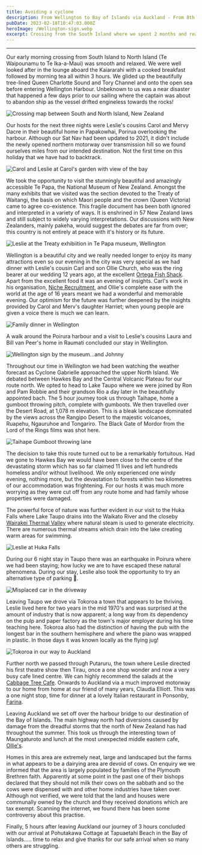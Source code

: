 ```yaml
---
title: Avoiding a cyclone
description: From Wellington to Bay of Islands via Auckland - From 8th February to 18th February 2023
pubDate: 2023-02-18T10:47:03.000Z
heroImage: /Wellington-sign.webp
excerpt: Crossing from the South Island where we spent 2 months and ready to start our stay in the North Island. We had the best weather in the south island while the north island was struggling with rain, storms and dramatic floodings.
---
```


***

Our early morning crossing from South Island to North Island (Te Waipounamu to Te Ika-a-Maui) was smooth and relaxed. We were well looked after in the lounge aboard the Kaiararahi with a cooked breakfast followed by morning tea all within 3 hours. We glided up the beautifully tree-lined Queen Charlotte Sound and Tory Channel and onto the open sea before entering Wellington Harbour. Unbeknown to us was a near disaster that happened a few days prior to our sailing where the captain was about to abandon ship as the vessel drifted engineless towards the rocks!

![Crossing map between South and North Island, New Zealand](/map-museum.webp "Crossing map between South and North Island, New Zealand")

Our hosts for the next three nights were Leslie's cousins Carol and Mervy Dacre in their beautiful home in Papakowhai, Porirua overlooking the harbour. Although our Sat Nav had been updated to 2021, it didn't include the newly opened northern motorway over transmission hill so we found ourselves miles from our intended destination. Not the first time on this holiday that we have had to backtrack.

![Carol and Leslie at Carol's garden with view of the bay](/dacre-home.webp "Carol and Leslie at Carol's garden with view of the bay")

We took the opportunity to visit the stunningly beautiful and amazingly accessible Te Papa, the National Museum of New Zealand. Amongst the many exhibits that we visited was the section devoted to the Treaty of Waitangi, the basis on which Maori people and the crown (Queen Victoria) came to agree co-existence. This fragile document has been both ignored and interpreted in a variety of ways. It is enshrined in 57 New Zealand laws and still subject to widely varying interpretations. Our discussions with New Zealanders, mainly pakeha, would suggest the debates are far from over; this country is not entirely at peace with it's history or its future.

![Leslie at the Treaty exhibiition in Te Papa museum, Wellington](/treaty-exhibition.webp "Leslie at the Treaty exhibiition in Te Papa museum, Wellington")

Wellington is a beautiful city and we really needed longer to enjoy its many attractions even so our evening in the city was very special as we had dinner with Leslie's cousin Carl and son Ollie Church, who was the ring bearer at our wedding 12 years ago, at the excellent [Ortega Fish Shack](http://www.ortega.co.nz/). Apart from the excellent food it was an evening of insights. Carl's work in his organisation, [Niche Recruitment](https://nicherecruitment.co.nz/), and Ollie's complete ease with the world at the age of 16 years meant we had a wonderful and memorable evening. Our optimism for the future was further deepened by the insights provided by Carol and Merv's daughter Harriet; when young people are given a voice there is much we can learn.

![Family dinner in Wellington](/family-dinner.webp "Family dinner in Wellington")

A walk around the Poirura harbour and a visit to Leslie's cousins Laura and Bill van Peer's home in Raumati concluded our stay in Wellington.

![Wellington sign by the museum...and Johnny](/wellington-harbour.webp "Wellington sign by the museum...and Johnny")

Throughout our time in Wellington we had been watching the weather forecast as Cyclone Gabrielle approached the upper North Island. We debated between Hawkes Bay and the Central Volcanic Plateau for our route north. We opted to head to Lake Taupo where we were joined by Ron and Pam Robbie and their grandson Rio a day later in the beautifully appointed bach. The 5 hour journey took us through Taihape, home a gumboot throwing pitch, complete with gumboots. We then travelled over the Desert Road, at 1,078 m elevation. This is a bleak landscape dominated by the views across the Rangipo Desert to the majestic volcanoes, Ruapehu, Ngauruhoe and Tongariro. The Black Gate of Mordor from the Lord of the Rings films was shot here.

![Taihape Gumboot throwing lane](/gumboot-game.webp "Taihape Gumboot throwing lane")

The decision to take this route turned out to be a remarkably fortuitous. Had we gone to Hawkes Bay we would have been close to the centre of the devastating storm which has so far claimed 11 lives and left hundreds homeless and/or without livelihood. We only experienced one windy evening, nothing more, but the devastation to forests within two kilometres of our accommodation was frightening. For our hosts it was much more worrying as they were cut off from any route home and had family whose properties were damaged.

The powerful force of nature was further evident in our visit to the Huka Falls where Lake Taupo drains into the Waikato River and the closeby [Wairakei Thermal Valley](https://www.wairakeitouristpark.co.nz/attractions/wairakei-natural-thermal-valley/) where natural steam is used to generate electricity. There are numerous thermal streams which drain into the lake creating warm areas for swimming.

![Leslie at Huka Falls](/huka-falls.webp "Leslie at Huka Falls")

During our 6 night stay in Taupo there was an earthquake in Poirura where we had been staying; how lucky we are to have escaped these natural phenomena. During our stay, Leslie also took the opportunity to try an alternative type of parking 🤣.

![Misplaced car in the driveway](/misplaced.webp "Misplaced car in the driveway")

Leaving Taupo we drove via Tokoroa a town that appears to be thriving. Leslie lived here for two years in the mid 1970's and was surprised at the amount of industry that is now apparent; a long way from its dependency on the pulp and paper factory as the town's major employer during his time teaching here. Tokoroa also had the distinction of having the pub with the longest bar in the southern hemisphere and where the piano was wrapped in plastic. In those days it was known locally as the flying jug!

![Tokoroa in our way to Auckland](/tokoroa.webp "Tokoroa in our way to Auckland")

Further north we passed through Putaruru, the town where Leslie directed his first theatre show then Tirau, once a one shop wonder and now a very busy cafe lined centre. We can highly recommend the salads at the [Cabbage Tree Cafe](https://www.facebook.com/Ctcafe.co.nz/?paipv=0&eav=AfYcEMUqt-m6iOZX8bsWihxu0JmvfEZONUOks5Zdj6BRu0N2M-ZBRg1HBQxFG4nvd1Y&_rdr). Onwards to Auckland via a much improved motorway to our home from home at our friend of many years, Claudia Elliott. This was a one night stop, time for dinner at a lovely Italian restaurant in Ponsonby, [Farina](https://www.farina.co.nz/).

Leaving Auckland we set off over the harbour bridge to our destination of the Bay of Islands. The main highway north had diversions caused by damage from the dreadful storms that the north of New Zealand has had throughout the summer. This took us through the interesting town of Maungaturoto and lunch at the most unexpected middle eastern cafe, [Ollie's](https://www.ollies.cafe/).

Homes in this area are extremely neat, large and landscaped but the farms in what appears to be a dairying area are devoid of cows. On enquiry we we informed that the area is largely populated by families of the Plymouth Brethren faith. Apparently at some point in the past one of their bishops declared that they should not milk their cows on the sabbath and so the cows were dispensed with and other home industries have taken over. Although not verified, we were told that the land and houses were communally owned by the church and they received donations which are tax exempt. Scanning the internet, we found there has been some controversy about this practise.

Finally, 5 hours after leaving Auckland our journey of 3 hours concluded with our arrival at Pohutakawa Cottage at Tapuaetahi Beach in the Bay of Islands..... time to relax and give thanks for our safe arrival when so many others are struggling.